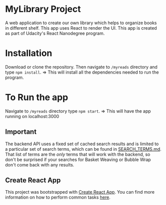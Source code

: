 # MyLibrary Project

A web application to create our own library which helps to organize books in different shelf. This app uses React to render the UI. This app is created as part of Udacity's React Nanodegree program.

# Installation

Download or clone the repository.
Then navigate to `/myreads` directory and type `npm install`.
    => This will install all the dependencies needed to run the program.

# To Run the app

Navigate to `/myreads` directory type `npm start`.
    => This will have the app running on localhost:3000

## Important
The backend API uses a fixed set of cached search results and is limited to a particular set of search terms, which can be found in [SEARCH_TERMS.md](SEARCH_TERMS.md). That list of terms are the _only_ terms that will work with the backend, so don't be surprised if your searches for Basket Weaving or Bubble Wrap don't come back with any results.

## Create React App

This project was bootstrapped with [Create React App](https://github.com/facebookincubator/create-react-app). You can find more information on how to perform common tasks [here](https://github.com/facebookincubator/create-react-app/blob/master/packages/react-scripts/template/README.md).

